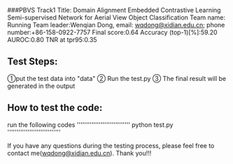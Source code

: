 ###PBVS Track1
Title: Domain Alignment Embedded Contrastive Learning Semi-supervised Network for Aerial View Object Classification
Team name: Running
Team leader:Wenqian Dong, email: wqdong@xidian.edu.cn; phone number:+86-158-0922-7757
Final score:0.64      Accuracy (top-1)[%]:59.20         AUROC:0.80          TNR at tpr95:0.35


## Test Steps:
①put the test data into "data"
② Run the test.py
③ The final result will be generated in the output

## How to test the code:
run the following codes
'''''''''''''''''''''''''''''
python test.py
'''''''''''''''''''''''''''''

If you have any questions during the testing process, please feel free to contact me(wqdong@xidian.edu.cn). Thank you!!!


